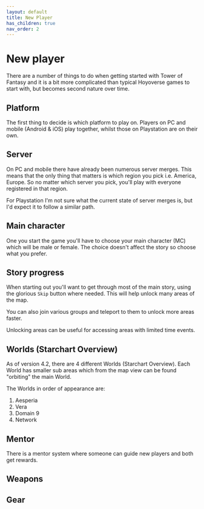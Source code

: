 ```yaml
---
layout: default
title: New Player
has_children: true
nav_order: 2
---
```


# New player
There are a number of things to do when getting started with Tower of Fantasy and it is a bit more complicated than typical Hoyoverse games to start with, but becomes second nature over time.

## Platform
The first thing to decide is which platform to play on. Players on PC and mobile (Android & iOS) play together, whilst those on Playstation are on their own.

## Server
On PC and mobile there have already been numerous server merges. This means that the only thing that matters is which region you pick i.e. America, Europe. So no matter which server you pick, you'll play with everyone registered in that region.

For Playstation I'm not sure what the current state of server merges is, but I'd expect it to follow a similar path.

## Main character
One you start the game you'll have to choose your main character (MC) which will be male or female. The choice doesn't affect the story so choose what you prefer.

## Story progress
When starting out you'll want to get through most of the main story, using the glorious `Skip` button where needed. This will help unlock many areas of the map.

You can also join various groups and teleport to them to unlock more areas faster.

Unlocking areas can be useful for accessing areas with limited time events.

## Worlds (Starchart Overview)
As of version 4.2, there are 4 different Worlds (Starchart Overview). Each World has smaller sub areas which from the map view can be found "orbiting" the main World.

The Worlds in order of appearance are:
1. Aesperia
2. Vera
3. Domain 9
4. Network

## Mentor
There is a mentor system where someone can guide new players and both get rewards.

## Weapons

## Gear
